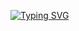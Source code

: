 [![Typing SVG](https://readme-typing-svg.demolab.com?font=Fira+Code&pause=1000&random=false&width=435&lines=radioactive1337)](https://git.io/typing-svg)
